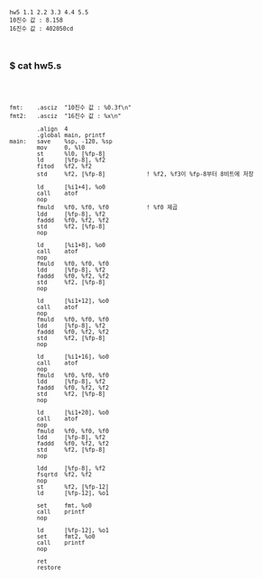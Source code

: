 <code>

    hw5 1.1 2.2 3.3 4.4 5.5
    10진수 값 : 8.158
    16진수 값 : 402050cd

</code>

### $ cat hw5.s

<code>

    fmt:    .asciz  "10진수 값 : %0.3f\n"
    fmt2:   .asciz  "16진수 값 : %x\n"

            .align  4
            .global main, printf
    main:   save    %sp, -120, %sp
            mov     0, %l0
            st      %l0, [%fp-8]
            ld      [%fp-8], %f2
            fitod   %f2, %f2
            std     %f2, [%fp-8]            ! %f2, %f3이 %fp-8부터 8비트에 저장

            ld      [%i1+4], %o0
            call    atof
            nop
            fmuld   %f0, %f0, %f0           ! %f0 제곱
            ldd     [%fp-8], %f2
            faddd   %f0, %f2, %f2
            std     %f2, [%fp-8]
            nop

            ld      [%i1+8], %o0
            call    atof
            nop
            fmuld   %f0, %f0, %f0
            ldd     [%fp-8], %f2
            faddd   %f0, %f2, %f2
            std     %f2, [%fp-8]
            nop

            ld      [%i1+12], %o0
            call    atof
            nop
            fmuld   %f0, %f0, %f0
            ldd     [%fp-8], %f2
            faddd   %f0, %f2, %f2
            std     %f2, [%fp-8]
            nop

            ld      [%i1+16], %o0
            call    atof
            nop
            fmuld   %f0, %f0, %f0
            ldd     [%fp-8], %f2
            faddd   %f0, %f2, %f2
            std     %f2, [%fp-8]
            nop

            ld      [%i1+20], %o0
            call    atof
            nop
            fmuld   %f0, %f0, %f0
            ldd     [%fp-8], %f2
            faddd   %f0, %f2, %f2
            std     %f2, [%fp-8]
            nop

            ldd     [%fp-8], %f2
            fsqrtd  %f2, %f2
            nop
            st      %f2, [%fp-12]
            ld      [%fp-12], %o1

            set     fmt, %o0
            call    printf
            nop

            ld      [%fp-12], %o1
            set     fmt2, %o0
            call    printf
            nop

            ret
            restore

</code>
